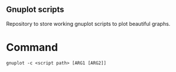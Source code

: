 ## Gnuplot scripts
Repository to store working gnuplot scripts to plot beautiful graphs.

# Command
`gnuplot -c <script path> [ARG1 [ARG2]]`
